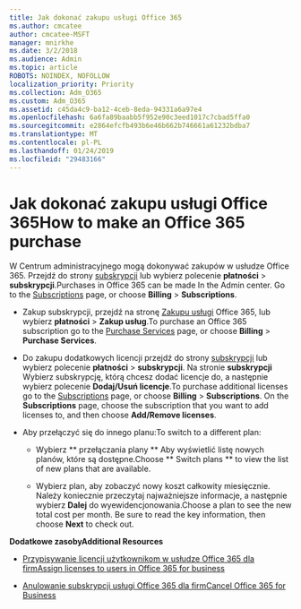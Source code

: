 ```yaml
---
title: Jak dokonać zakupu usługi Office 365
ms.author: cmcatee
author: cmcatee-MSFT
manager: mnirkhe
ms.date: 3/2/2018
ms.audience: Admin
ms.topic: article
ROBOTS: NOINDEX, NOFOLLOW
localization_priority: Priority
ms.collection: Adm_O365
ms.custom: Adm_O365
ms.assetid: c45da4c9-ba12-4ceb-8eda-94331a6a97e4
ms.openlocfilehash: 6a6fa89baabb5f952e90c3eed1017c7cbad5ffa0
ms.sourcegitcommit: e2864efcfb493b6e46b662b746661a61232bdba7
ms.translationtype: MT
ms.contentlocale: pl-PL
ms.lasthandoff: 01/24/2019
ms.locfileid: "29483166"
---
```

# <a name="how-to-make-an-office-365-purchase"></a><span data-ttu-id="4321a-102">Jak dokonać zakupu usługi Office 365</span><span class="sxs-lookup"><span data-stu-id="4321a-102">How to make an Office 365 purchase</span></span>

<span data-ttu-id="4321a-p101">W Centrum administracyjnego mogą dokonywać zakupów w usłudze Office 365. Przejdź do strony [subskrypcji](https://go.microsoft.com/fwlink/p/?linkid=842054) lub wybierz polecenie **płatności** \> **subskrypcji**.</span><span class="sxs-lookup"><span data-stu-id="4321a-p101">Purchases in Office 365 can be made In the Admin center. Go to the [Subscriptions](https://go.microsoft.com/fwlink/p/?linkid=842054) page, or choose **Billing** \> **Subscriptions**.</span></span>
  
- <span data-ttu-id="4321a-105">Zakup subskrypcji, przejdź na stronę [Zakupu usługi](https://go.microsoft.com/fwlink/p/?linkid=868433) Office 365, lub wybierz **płatności** \> **Zakup usług**.</span><span class="sxs-lookup"><span data-stu-id="4321a-105">To purchase an Office 365 subscription go to the [Purchase Services](https://go.microsoft.com/fwlink/p/?linkid=868433) page, or choose **Billing** \> **Purchase Services**.</span></span>
    
- <span data-ttu-id="4321a-p102">Do zakupu dodatkowych licencji przejdź do strony [subskrypcji](https://go.microsoft.com/fwlink/p/?linkid=842054) lub wybierz polecenie **płatności** \> **subskrypcji**. Na stronie **subskrypcji** Wybierz subskrypcję, którą chcesz dodać licencje do, a następnie wybierz polecenie **Dodaj/Usuń licencje**.</span><span class="sxs-lookup"><span data-stu-id="4321a-p102">To purchase additional licenses go to the [Subscriptions](https://go.microsoft.com/fwlink/p/?linkid=842054) page, or choose **Billing** \> **Subscriptions**. On the **Subscriptions** page, choose the subscription that you want to add licenses to, and then choose **Add/Remove licenses**.</span></span>
    
- <span data-ttu-id="4321a-108">Aby przełączyć się do innego planu:</span><span class="sxs-lookup"><span data-stu-id="4321a-108">To switch to a different plan:</span></span>
    
  - <span data-ttu-id="4321a-109">Wybierz \*\* przełączania plany \*\* Aby wyświetlić listę nowych planów, które są dostępne.</span><span class="sxs-lookup"><span data-stu-id="4321a-109">Choose \*\* Switch plans \*\* to view the list of new plans that are available.</span></span> 
    
  - <span data-ttu-id="4321a-p103">Wybierz plan, aby zobaczyć nowy koszt całkowity miesięcznie. Należy koniecznie przeczytaj najważniejsze informacje, a następnie wybierz **Dalej** do wyewidencjonowania.</span><span class="sxs-lookup"><span data-stu-id="4321a-p103">Choose a plan to see the new total cost per month. Be sure to read the key information, then choose **Next** to check out.</span></span> 
    
 <span data-ttu-id="4321a-112">**Dodatkowe zasoby**</span><span class="sxs-lookup"><span data-stu-id="4321a-112">**Additional Resources**</span></span>
  
- [<span data-ttu-id="4321a-113">Przypisywanie licencji użytkownikom w usłudze Office 365 dla firm</span><span class="sxs-lookup"><span data-stu-id="4321a-113">Assign licenses to users in Office 365 for business</span></span>](https://support.office.com/article/997596b5-4173-4627-b915-36abac6786dc)
    
- [<span data-ttu-id="4321a-114">Anulowanie subskrypcji usługi Office 365 dla firm</span><span class="sxs-lookup"><span data-stu-id="4321a-114">Cancel Office 365 for Business</span></span>](https://support.office.com/article/b1bc0bef-4608-4601-813a-cdd9f746709a)
    

